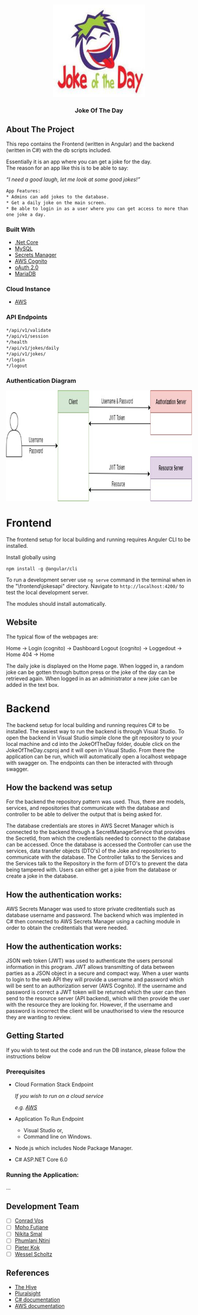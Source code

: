 <!-- PROJECT LOGO -->
<br />
<div align="center">
  <img src="logo.jpg" alt="Logo" width="250" height="250">

<h3 align="center">Joke Of The Day</h3>

  <p align="center">
    
  </p>
</div>

<!-- ABOUT THE PROJECT -->
## About The Project
This repo contains the Frontend (written in Angular) and the backend (written in C#)
with the db scripts included.

Essentially it is an app where you can get a joke for the day.  
The reason for an app like this is to be able to say:

_“I need a good laugh, let me look at some good jokes!”_

```
App Features: 
* Admins can add jokes to the database.
* Get a daily joke on the main screen.
* Be able to login in as a user where you can get access to more than one joke a day.
```

### Built With

* [.Net Core](https://docs.microsoft.com/en-us/aspnet/core/?view=aspnetcore-6.0)
* [MySQL](https://www.mysql.com/)
* [Secrets Manager](https://docs.microsoft.com/en-us/aspnet/core/security/app-secrets?view=aspnetcore-6.0&tabs=windows)
* [AWS Cognito](https://aws.amazon.com/cognito/)
* [oAuth 2.0](https://docs.microsoft.com/en-us/azure/active-directory/develop/v2-oauth2-auth-code-flow)
* [MariaDB](https://mariadb.com/kb/en/documentation/)

### Cloud Instance

* [AWS](https://bbd-internal-sso.awsapps.com/start#)

 <!-- API ENDPOINTS-->
 ### API Endpoints
 ```
 */api/v1/validate
 */api/v1/session
 */health
 */api/v1/jokes/daily
 */api/v1/jokes/
 */login
 */logout
 ```

 ### Authentication Diagram
  <img src="Auth.jpg" alt="Auth_diagram" width="1000" height="300">

<!-- FRONTEND -->
# Frontend
The frontend setup for local building and running requires Anguler CLI to be installed.

Install globally using

```
npm install -g @angular/cli
```

To run a development server use `ng serve` command in the terminal when in the "\frontend\jokesapi" directory. Navigate to `http://localhost:4200/` to test the local development server.

The modules should install automatically.

## Website
The typical flow of the webpages are:

Home -> Login (cognito) -> Dashboard
Logout (cognito) -> Loggedout -> Home
404 -> Home

The daily joke is displayed on the Home page. When logged in, a random joke can be gotten through button press or the joke of the day can be retrieved again. 
When logged in as an administrator a new joke can be added in the text box.

 <!-- BACKEND -->
 # Backend
The backend setup for local building and running requires C# to be installed. The easiest way to run the backend is through Visual Studio. To open the backend in Visual Studio simple clone the git repository to your local machine and cd into the JokeOfTheDay folder, double click on the JokeOfTheDay.csproj and it will open in Visual Studio. From there the application can be run, which will automatically open a localhost webpage with swagger on. The endpoints can then be interacted with through swagger. 

## How the backend was setup
For the backend the repository pattern was used. Thus, there are models, services, and repositories that communicate with the database and controller to be able to deliver the output that is being asked for.

The database credentials are stores in AWS Secret Manager which is connected to the backend through a SecretManagerService that provides the SecretId, from which the credentials needed to connect to the database can be accessed. Once the database is accessed the Controller can use the services, data transfer objects (DTO's) of the Joke and repositories to communicate with the database. The Controller talks to the Services and the Services talk to the Repository in the form of DTO's to prevent the data being tampered with. Users can either get a joke from the database or create a joke in the database.

 <!-- AWS Secrets Manager DESCRIPTION -->
## How the authentication works:
AWS Secrets Manager was used to store private creditentials such as database username and password. The backend which was implented in C# then connected to AWS Secrets Manager using a caching module in order to obtain the creditentials that were needed.

 <!-- AUTH DESCRIPTION -->
## How the authentication works:
JSON web token (JWT) was used to authenticate the users personal information in this program. JWT allows transmitting of data between parties as a JSON object in a secure and compact way. When a user wants to login to the web API they will provide a username and password which will be sent to an authorization server (AWS Cognito). If the username and password is correct a JWT token will be returned which the user can then send to the resource server (API backend), which will then provide the user with the resource they are looking for. However, if the username and password is incorrect the client will be unauthorised to view the resource they are wanting to review. 

<!-- GETTING STARTED -->
## Getting Started

If you wish to test out the code and run the DB instance, please follow the instructions below

### Prerequisites

* Cloud Formation Stack Endpoint

  _If you wish to run on a cloud service_
  
  _e.g. [AWS](https://bbd-internal-sso.awsapps.com/start#)_

* Application To Run Endpoint
  - Visual Studio or,
  - Command line on Windows.

* Node.js which includes Node Package Manager.
* C# ASP.NET Core 6.0

### Running the Application:
...

<!-- MEET THE TEAM -->
## Development Team

- [ ] [Conrad Vos](https://github.com/ConradBBD)
- [ ] [Mpho Futjane](https://github.com/Mpho-BBD)
- [ ] [Nikita Smal](https://github.com/nikitasmal)
- [ ] [Phumlani Ntini](https://github.com/2280727)
- [ ] [Pieter Kok](https://github.com/pieter-c-kok)
- [ ] [Wessel Scholtz](https://github.com/WesselBBD)

<!-- REFERENCES -->
## References

* [The Hive](https://the-hive.bbd.co.za/)
* [Pluralsight](https://app.pluralsight.com/)
* [C# documentation](https://docs.microsoft.com/en-us/dotnet/csharp/)
* [AWS documentation](https://docs.aws.amazon.com/)
